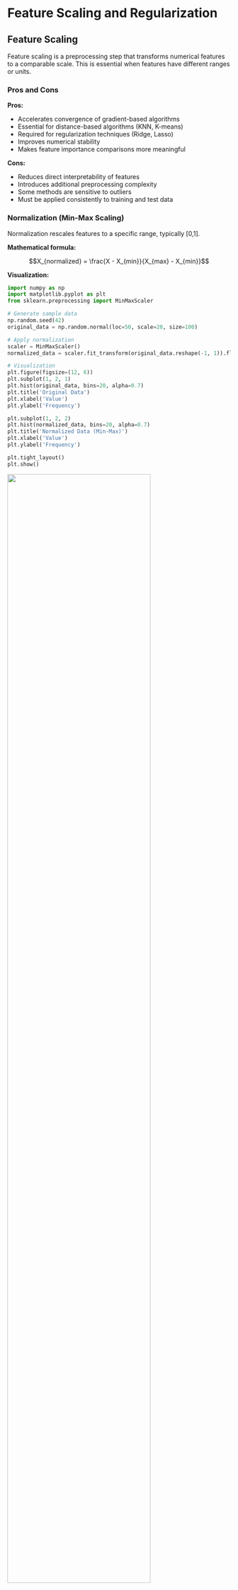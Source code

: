# Feature Scaling and Regularization

## Feature Scaling

Feature scaling is a preprocessing step that transforms numerical features to a comparable scale. This is essential when features have different ranges or units.

### Pros and Cons

**Pros:**
* Accelerates convergence of gradient-based algorithms
* Essential for distance-based algorithms (KNN, K-means)
* Required for regularization techniques (Ridge, Lasso)
* Improves numerical stability
* Makes feature importance comparisons more meaningful

**Cons:**
* Reduces direct interpretability of features
* Introduces additional preprocessing complexity
* Some methods are sensitive to outliers
* Must be applied consistently to training and test data

### Normalization (Min-Max Scaling)

Normalization rescales features to a specific range, typically [0,1].

**Mathematical formula:**

$$X_{normalized} = \frac{X - X_{min}}{X_{max} - X_{min}}$$

**Visualization:**

```python
import numpy as np
import matplotlib.pyplot as plt
from sklearn.preprocessing import MinMaxScaler

# Generate sample data
np.random.seed(42)
original_data = np.random.normal(loc=50, scale=20, size=100)

# Apply normalization
scaler = MinMaxScaler()
normalized_data = scaler.fit_transform(original_data.reshape(-1, 1)).flatten()

# Visualization
plt.figure(figsize=(12, 6))
plt.subplot(1, 2, 1)
plt.hist(original_data, bins=20, alpha=0.7)
plt.title('Original Data')
plt.xlabel('Value')
plt.ylabel('Frequency')

plt.subplot(1, 2, 2)
plt.hist(normalized_data, bins=20, alpha=0.7)
plt.title('Normalized Data (Min-Max)')
plt.xlabel('Value')
plt.ylabel('Frequency')

plt.tight_layout()
plt.show()
```

<img src="min-max.png" style="width: 80%" />

### 🔥 Real-Life Example: Credit Scoring in Banks

Imagine a bank is building a model to decide whether to approve a loan. The dataset includes features like:

- **Salary** (e.g., ranges from $20,000 to $200,000)  
- **Age** (e.g., 18 to 100)  
- **Credit Card Debt** (e.g., $0 to $50,000)  
- **Number of Late Payments** (e.g., 0 to 10)

💡 Without normalization, the **salary** feature would dominate the others due to its large numerical range. This can bias the model and make training unstable or ineffective.

✅ To prevent this, the bank **normalizes all features** to a common range (like `[0, 1]` or `[-1, 1]`). This ensures that:

- All features contribute more equally to the learning process  
- The model trains faster and more reliably  
- Gradient descent behaves more consistently across features

> 📌 **Normalization helps the model focus on patterns, not raw scale differences.**

### Standardization (Z-score Normalization)

Standardization transforms data to have zero mean and unit variance.

**Mathematical formula:**

$$X_{standardized} = \frac{X - \mu}{\sigma}$$

Where:
- $\mu$ is the mean of the feature
- $\sigma$ is the standard deviation
  
The standard deviation (σ) is calculated as: $$\sigma = \sqrt{\frac{1}{N} \sum_{i=1}^{N} (x_i - \mu)^2}$$

Where:
- N is the number of samples
- x_i is each individual value
- μ is the mean of the values



**Visualization:**

```python
import numpy as np
import matplotlib.pyplot as plt
from sklearn.preprocessing import StandardScaler

# Generate sample data
np.random.seed(42)
original_data = np.random.normal(loc=50, scale=20, size=100)

# Apply standardization
scaler = StandardScaler()
standardized_data = scaler.fit_transform(original_data.reshape(-1, 1)).flatten()

# Visualization
plt.figure(figsize=(12, 6))
plt.subplot(1, 2, 1)
plt.hist(original_data, bins=20, alpha=0.7)
plt.title('Original Data')
plt.xlabel('Value')
plt.ylabel('Frequency')

plt.subplot(1, 2, 2)
plt.hist(standardized_data, bins=20, alpha=0.7)
plt.title('Standardized Data (Z-score)')
plt.xlabel('Value')
plt.ylabel('Frequency')

plt.tight_layout()
plt.show()
```

<img src="stand.png" style="width: 80%" />

**Real-Life Example:**
Blood test results often have different normal ranges. Standardization allows clinicians to compare multiple biomarkers with different units (like cholesterol in mg/dL and hemoglobin in g/dL) on a unified scale to identify abnormal patterns.

## Regularization

Regularization techniques help prevent overfitting by adding penalty terms to the model's loss function.

### L2 Regularization (Ridge Regression)

Ridge Regression adds the squared magnitude of coefficients as a penalty term.

**Mathematical formula:**

$$\text{Loss} = \text{MSE} + \lambda \sum_{i=1}^{n} w_i^2$$

$$\text{MSE} = \frac{1}{n} \sum_{i=1}^{n} (y_i - \hat{y}_i)^2$$

Where:
- MSE is the Mean Squared Error
- $\lambda$ is the regularization strength (hyperparameter)
- $w_i$ are the model coefficients

**Why Apply Feature Scaling First:**
Ridge Regression's penalty term depends on coefficient magnitude. Without scaling, features with larger scales would be penalized more heavily, leading to biased shrinkage.

**Visualization - Effect of Ridge with different λ values:**

```python
import numpy as np
import matplotlib.pyplot as plt
from sklearn.linear_model import Ridge
from sklearn.preprocessing import StandardScaler
from sklearn.pipeline import Pipeline

# Generate synthetic data
np.random.seed(42)
X = np.sort(np.random.rand(100, 1), axis=0)
y = np.sin(2 * np.pi * X).ravel() + np.random.normal(0, 0.3, X.shape[0])

# Add polynomial features to make the problem harder
X_poly = np.hstack([X, X**2, X**3, X**4, X**5])

# Test points
X_test = np.linspace(0, 1, 1000).reshape(-1, 1)
X_test_poly = np.hstack([X_test, X_test**2, X_test**3, X_test**4, X_test**5])

# Create pipelines with different regularization strengths
alphas = [0, 0.1, 1.0, 10.0]
plt.figure(figsize=(12, 8))

for i, alpha in enumerate(alphas):
    # Create a pipeline with standardization and Ridge
    ridge = Pipeline([
        ('scaler', StandardScaler()),
        ('ridge', Ridge(alpha=alpha))
    ])
    
    # Fit model
    ridge.fit(X_poly, y)
    
    # Predict
    y_pred = ridge.predict(X_test_poly)
    
    # Plot
    plt.subplot(2, 2, i+1)
    plt.scatter(X, y, color='red', s=20, label='Data')
    plt.plot(X_test, y_pred, label=f'Ridge (λ={alpha})')
    plt.title(f'Ridge Regression with λ={alpha}')
    plt.xlabel('X')
    plt.ylabel('y')
    plt.ylim(-1.5, 1.5)
    plt.legend()

plt.tight_layout()
plt.show()
```
<img src="ridge1.png" style="width: 80%" />

**Coefficient Shrinkage**

<img src="l2-coef.png" style="width: 80%" />

As λ increases:

- Coefficient values decrease, resulting in a simpler model
- The impact of less important features is reduced
- The model becomes more stable, especially with multicollinearity

#### RidgeCV

RidgeCV is a cross-validation implementation that automatically selects the best regularization parameter ($\lambda$) from a given set.

```python
import numpy as np
import matplotlib.pyplot as plt
from sklearn.linear_model import RidgeCV
from sklearn.preprocessing import StandardScaler, PolynomialFeatures
from sklearn.pipeline import Pipeline

# Generate synthetic data
np.random.seed(42)
X = np.sort(np.random.rand(100, 1), axis=0)
y = np.sin(2 * np.pi * X).ravel() + np.random.normal(0, 0.3, X.shape[0])

# Create polynomial features
poly = PolynomialFeatures(degree=5)
X_poly = poly.fit_transform(X)

# Set up RidgeCV with a range of alphas
alphas = np.logspace(-6, 6, 13)  # Range of alpha values to test
ridge_cv = RidgeCV(alphas=alphas, cv=5, scoring='neg_mean_squared_error')

# Create and fit the pipeline
# We use StandardScaler before RidgeCV to ensure all features are on the same scale,
# so regularization works fairly and effectively
pipeline = Pipeline([
    ('scaler', StandardScaler()),
    ('ridge_cv', ridge_cv)
])
pipeline.fit(X_poly, y)

# Print the best alpha found
best_alpha = pipeline.named_steps['ridge_cv'].alpha_
print(f"Best alpha: {best_alpha}")

# Visualize the results
X_test = np.linspace(0, 1, 100).reshape(-1, 1)
X_test_poly = poly.transform(X_test)
X_test_poly_scaled = pipeline.named_steps['scaler'].transform(X_test_poly)
y_pred = pipeline.predict(X_test_poly)

plt.figure(figsize=(10, 6))
plt.scatter(X, y, color='blue', label='Data points')
plt.plot(X_test, y_pred, color='red', label=f'Ridge (α={best_alpha:.6f})')
plt.title('Ridge Regression with Cross-Validation')
plt.xlabel('X')
plt.ylabel('y')
plt.legend()
plt.grid(True)
plt.show()

# You can also examine the coefficients
coefficients = pipeline.named_steps['ridge_cv'].coef_
feature_names = [f'X^{i}' for i in range(len(coefficients))]
plt.figure(figsize=(10, 6))
plt.bar(feature_names, coefficients)
plt.title('Ridge Regression Coefficients')
plt.xlabel('Features')
plt.ylabel('Coefficient Value')
plt.xticks(rotation=45)
plt.grid(True, axis='y')
plt.tight_layout()
plt.show()
```
<img src="ridgecv.png" style="width: 80%" />

#### Scoring Metrics for RidgeCV

Common scoring metrics for cross-validation:

- **Mean Squared Error (MSE)**: Average squared difference between predicted and actual values
- **R-squared**: Proportion of variance explained by the model
- **Mean Absolute Error (MAE)**: Average absolute difference between predicted and actual values
- **Negative Mean Squared Error**: Used in scikit-learn's cross-validation (which maximizes scores)

```python
import numpy as np
import matplotlib.pyplot as plt
from sklearn.linear_model import Ridge, RidgeCV
from sklearn.preprocessing import StandardScaler, PolynomialFeatures
from sklearn.pipeline import Pipeline
from sklearn.model_selection import train_test_split
from sklearn.metrics import mean_squared_error, r2_score, mean_absolute_error

# Set random seed for reproducibility
np.random.seed(42)

# Generate synthetic data with some noise
X = np.sort(np.random.rand(150, 1), axis=0)
y = np.sin(2 * np.pi * X).ravel() + 0.4 * np.cos(5 * np.pi * X).ravel() + np.random.normal(0, 0.3, X.shape[0])

# Split data into training and testing sets
X_train, X_test, y_train, y_test = train_test_split(X, y, test_size=0.3, random_state=42)

# Create polynomial features
degree = 8  # Higher degree to demonstrate overfitting without regularization
poly = PolynomialFeatures(degree=degree)
X_train_poly = poly.fit_transform(X_train)
X_test_poly = poly.transform(X_test)

# Scale the features
scaler = StandardScaler()
X_train_poly_scaled = scaler.fit_transform(X_train_poly)
X_test_poly_scaled = scaler.transform(X_test_poly)

# Range of alpha values to test (regularization strengths)
alphas = np.logspace(-6, 3, 20)

# 1. First, use Ridge with a fixed small alpha (minimal regularization)
ridge_small = Ridge(alpha=0.001)
ridge_small.fit(X_train_poly_scaled, y_train)

# 2. Use Ridge with alpha=1 (moderate regularization)
ridge_medium = Ridge(alpha=1.0)
ridge_medium.fit(X_train_poly_scaled, y_train)

# 3. Then use RidgeCV to find the optimal alpha
ridge_cv = RidgeCV(alphas=alphas, cv=5, scoring='neg_mean_squared_error')
ridge_cv.fit(X_train_poly_scaled, y_train)
best_alpha = ridge_cv.alpha_

# 4. Create a Ridge model with the best alpha
ridge_best = Ridge(alpha=best_alpha)
ridge_best.fit(X_train_poly_scaled, y_train)

# Make predictions on test data
y_pred_small = ridge_small.predict(X_test_poly_scaled)
y_pred_medium = ridge_medium.predict(X_test_poly_scaled)
y_pred_best = ridge_best.predict(X_test_poly_scaled)

# Calculate and compare metrics
metrics = {
    'Model': ['Ridge (α=0.001)', 'Ridge (α=1.0)', f'Ridge (α={best_alpha:.6f})'],
    'MSE': [
        mean_squared_error(y_test, y_pred_small),
        mean_squared_error(y_test, y_pred_medium),
        mean_squared_error(y_test, y_pred_best)
    ],
    'R²': [
        r2_score(y_test, y_pred_small),
        r2_score(y_test, y_pred_medium),
        r2_score(y_test, y_pred_best)
    ],
    'MAE': [
        mean_absolute_error(y_test, y_pred_small),
        mean_absolute_error(y_test, y_pred_medium),
        mean_absolute_error(y_test, y_pred_best)
    ]
}

# Print the metrics
print(f"Best alpha selected by RidgeCV: {best_alpha:.6f}")
print("\nPerformance Metrics:")
print(f"{'Model':<20} {'MSE':<12} {'R²':<12} {'MAE':<12}")
print("-" * 56)
for i in range(len(metrics['Model'])):
    print(f"{metrics['Model'][i]:<20} {metrics['MSE'][i]:<12.4f} {metrics['R²'][i]:<12.4f} {metrics['MAE'][i]:<12.4f}")

# Visual comparison of the models
X_plot = np.linspace(0, 1, 100).reshape(-1, 1)
X_plot_poly = poly.transform(X_plot)
X_plot_poly_scaled = scaler.transform(X_plot_poly)

y_plot_small = ridge_small.predict(X_plot_poly_scaled)
y_plot_medium = ridge_medium.predict(X_plot_poly_scaled)
y_plot_best = ridge_best.predict(X_plot_poly_scaled)

# plot the data ...
```

כאשר נריץ את הקוד, נקבל פלט דומה לזה:

```
Performance Metrics:
Model                MSE          R²           MAE         
--------------------------------------------------------
Ridge (α=0.001)      0.1105       0.7881       0.2555      
Ridge (α=1.0)        0.1790       0.6569       0.3340      
Ridge (α=0.000001)   0.0892       0.8290       0.2217  
```

<img src="ridge-cv.png" style="width: 100%"/>

**Real-Life Example:**
When predicting housing prices, Ridge Regression performs well because most features (like square footage, number of rooms, neighborhood characteristics) contribute to the price, but with varying importance.

### L1 Regularization (Lasso Regression)

Lasso Regression adds the absolute value of coefficients as a penalty term, which can lead to sparse models.

**Mathematical formula:**

$$\text{Loss} = \text{MSE} + \lambda \sum_{i=1}^{n} |w_i|$$

$$\text{MSE} = \frac{1}{n} \sum_{i=1}^{n} (y_i - \hat{y}_i)^2$$

**Lasso Regression** is a predictive modeling technique (regression) that adds a *"penalty"* when the model’s weights (coefficients) get too large — but not just any penalty!  
It adds the **sum of the absolute values of the coefficients**.

- **MSE** – Mean Squared Error (regular prediction error)
- **λ (lambda)** – Penalty strength
- **|βᵢ|** – Absolute value of each coefficient (so negatives don't cancel out)

**✂️ Why does it create a Sparse Model?**

Because **Lasso pushes some coefficients to exactly zero** if they are not important enough!  
In other words: if a feature doesn't really add value to the prediction — the model sets its weight to zero.

**📦 Everyday Example:**

Imagine you're building a model to predict whether someone will like pizza based on:

- Age
- Eye color
- Height
- Whether they are Italian
- Number of cats at home

🤷‍♂️ Probably eye color and number of cats don’t really matter.  
So **Lasso will zero out those feature weights** → and keep only what's truly important (like age and being Italian).

**✅ What do we gain from this?**

- Simpler models  
- Faster models  
- Easier to interpret  
- No time wasted on irrelevant features 💁‍♀️

**Visualization - Effect of Lasso with different λ values:**

```python
import numpy as np
import matplotlib.pyplot as plt
from sklearn.linear_model import Lasso
from sklearn.preprocessing import StandardScaler
from sklearn.pipeline import Pipeline

# Generate synthetic data (same as previous)
np.random.seed(42)
X = np.sort(np.random.rand(100, 1), axis=0)
y = np.sin(2 * np.pi * X).ravel() + np.random.normal(0, 0.3, X.shape[0])
X_poly = np.hstack([X, X**2, X**3, X**4, X**5])
X_test = np.linspace(0, 1, 1000).reshape(-1, 1)
X_test_poly = np.hstack([X_test, X_test**2, X_test**3, X_test**4, X_test**5])

# Create pipelines with different regularization strengths
alphas = [0.001, 0.01, 0.1, 1.0]
plt.figure(figsize=(12, 8))

for i, alpha in enumerate(alphas):
    # Create a pipeline with standardization and Lasso
    lasso = Pipeline([
        ('scaler', StandardScaler()),
        ('lasso', Lasso(alpha=alpha, max_iter=10000))
    ])
    
    # Fit model
    lasso.fit(X_poly, y)
    
    # Get coefficients
    coefs = lasso.named_steps['lasso'].coef_
    
    # Predict
    y_pred = lasso.predict(X_test_poly)
    
    # Plot
    plt.subplot(2, 2, i+1)
    plt.scatter(X, y, color='red', s=20, label='Data')
    plt.plot(X_test, y_pred, label=f'Lasso (λ={alpha})')
    plt.title(f'Lasso Regression with λ={alpha}\nNon-zero coeffs: {np.sum(coefs != 0)}')
    plt.xlabel('X')
    plt.ylabel('y')
    plt.ylim(-1.5, 1.5)
    plt.legend()

plt.tight_layout()
plt.show()
```
<img src="lasso.png" style="width: 80%" />

#### LassoCV and Optimal Lambda Value

LassoCV uses cross-validation to find the optimal regularization parameter.

```python
from sklearn.linear_model import LassoCV

# Using LassoCV to find optimal alpha
alphas = np.logspace(-6, 0, 100)  # Range of alpha values to test
lasso_cv = LassoCV(alphas=alphas, cv=5, max_iter=10000, random_state=42)
pipeline = Pipeline([
    ('scaler', StandardScaler()),
    ('lasso_cv', lasso_cv)
])

pipeline.fit(X_poly, y)
print(f"Best alpha: {lasso_cv.alpha_}")
print(f"Non-zero coefficients: {np.sum(lasso_cv.coef_ != 0)}")
```

The optimal $\lambda$ balances between underfitting (high $\lambda$, too simple) and overfitting (low $\lambda$, too complex).

<img src="lasso-cv.png" style="width: 90%" />

**📈 Understanding the Lasso Path Plot**

This plot is called a **Lasso Path**, and it shows how the coefficients of a Lasso regression model change as the regularization strength (`lambda`, or `alpha`) changes.

**🔍 What does the plot show?**

**X-axis**:
- Values of **alpha (λ)**, the regularization strength.
- It's on a **logarithmic scale** (e.g., 10⁻⁴ to 10¹).
- As λ increases → stronger regularization.

**Y-axis**:
- The **coefficient value** for each feature.
- Each line represents how one feature’s weight changes with λ.

**📊 Interpretation:**

🟢 On the left (small λ):
- Regularization is **weak**.
- Most features have **non-zero coefficients**.
- The model includes more features (can overfit).

🔴 Moving right (large λ):
- Regularization gets **stronger**.
- Lasso starts **shrinking coefficients toward 0**.
- Many features are **zeroed out** (removed from the model).

🚩 The vertical dashed line:
- Marks the **optimal alpha** chosen by `LassoCV` (via cross-validation).
- At this λ, the model achieves **best generalization performance**.
- Most irrelevant features have already been **eliminated**.

✅ Why is this plot useful?

- Shows how **Lasso performs feature selection** automatically.
- Helps you understand **which features are important** (those that survive when λ increases).
- Gives insight into the **stability** of your model under different regularization strengths.

🧠 Bottom line:

> As λ increases, Lasso simplifies the model by **zeroing out unimportant features**, leaving only the most relevant ones for prediction.


**Real-Life Example:**
In genomic studies, researchers often have thousands of genetic markers but only a few hundred patients. Lasso helps identify the most relevant genes associated with a disease by setting coefficients of irrelevant genes to zero.

### Lasso vs Ridge Regression Comparison

| Aspect | Ridge Regression | Lasso Regression |
|--------|------------------|------------------|
| Penalty | L2 norm (sum of squared coefficients) | L1 norm (sum of absolute coefficients) |
| Effect on coefficients | Shrinks all coefficients toward zero, but rarely to exactly zero | Can shrink coefficients exactly to zero (feature selection) |
| Solution uniqueness | Always unique | May not be unique when features are correlated |
| Computational complexity | Closed-form solution available | Requires iterative optimization |
| Best use case | When all features contribute to the outcome | When feature selection is desired |
| Handling correlated features | Distributes weight among correlated features | Tends to pick one feature from correlated groups |

## Real-Life Applications

1. **Healthcare Predictive Models**
   - **Problem**: Predicting patient readmission risk using hundreds of medical variables
   - **Solution**: Feature scaling + Lasso regression to identify key risk factors
   - **Benefit**: Simplified model focusing on the most important predictors, improving clinical usability

2. **Financial Credit Scoring**
   - **Problem**: Predicting credit risk with features on different scales (income, debt ratio, payment history)
   - **Solution**: Standardization + Ridge regression for stability
   - **Benefit**: Balanced consideration of all relevant factors without excessive influence from large-scale features

3. **Housing Price Prediction**
   - **Problem**: Predicting housing prices with features like square footage (large values) and number of rooms (small values)
   - **Solution**: Feature scaling + Elastic Net (combination of L1 and L2)
   - **Benefit**: Accurate price prediction model that balances feature selection and coefficient stability

4. **Image Classification Performance**
   - **Problem**: Optimizing neural network performance for image classification
   - **Solution**: Normalize pixel values from [0,255] to [0,1]
   - **Benefit**: Faster convergence and improved model accuracy
